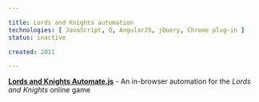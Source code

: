```yaml
---

title: Lords and Knights automation
technologies: [ JavaScript, Q, AngularJS, jQuery, Chrome plug-in ]
status: inactive

created: 2011

---
```



__[Lords and Knights Automate.js](https://github.com/nikku/lordsandknights.automate.js)__ - An in-browser automation for the _Lords and Knights_ online game
